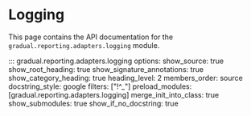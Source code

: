 # Logging

This page contains the API documentation for the `gradual.reporting.adapters.logging` module.

::: gradual.reporting.adapters.logging
    options:
        show_source: true
        show_root_heading: true
        show_signature_annotations: true
        show_category_heading: true
        heading_level: 2
        members_order: source
        docstring_style: google
        filters: ["!^_"]
        preload_modules: [gradual.reporting.adapters.logging]
        merge_init_into_class: true
        show_submodules: true
        show_if_no_docstring: true
